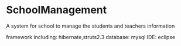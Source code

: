 # SchoolManagement
A system for school to manage the students and teachers information

framework including: hibernate,struts2.3
database: mysql
IDE: eclipse
